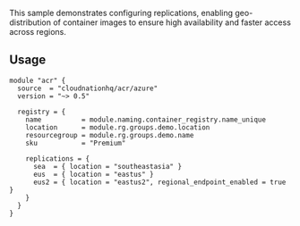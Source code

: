 This sample demonstrates configuring replications, enabling geo-distribution of container images to ensure high availability and faster access across regions.

## Usage

```hcl
module "acr" {
  source  = "cloudnationhq/acr/azure"
  version = "~> 0.5"

  registry = {
    name          = module.naming.container_registry.name_unique
    location      = module.rg.groups.demo.location
    resourcegroup = module.rg.groups.demo.name
    sku           = "Premium"

    replications = {
      sea  = { location = "southeastasia" }
      eus  = { location = "eastus" }
      eus2 = { location = "eastus2", regional_endpoint_enabled = true }
    }
  }
}
```
